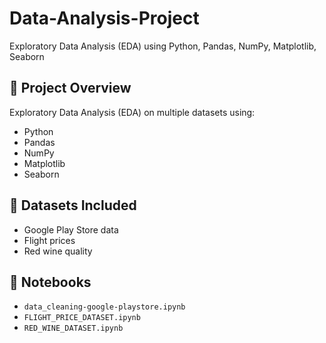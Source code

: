 # Data-Analysis-Project
Exploratory Data Analysis (EDA) using Python, Pandas, NumPy, Matplotlib, Seaborn

## 📌 Project Overview
Exploratory Data Analysis (EDA) on multiple datasets using:
- Python
- Pandas
- NumPy
- Matplotlib
- Seaborn

## 📁 Datasets Included
- Google Play Store data
- Flight prices
- Red wine quality

## 📓 Notebooks
- `data_cleaning-google-playstore.ipynb`
- `FLIGHT_PRICE_DATASET.ipynb`
- `RED_WINE_DATASET.ipynb`
